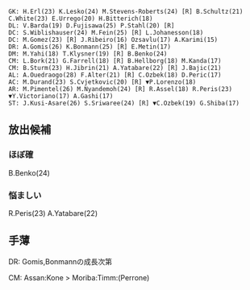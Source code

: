 ```
GK: H.Erl(23) K.Lesko(24) M.Stevens-Roberts(24) [R] B.Schultz(21) C.White(23) E.Urrego(20) H.Bitterich(18)
DL: V.Barda(19) D.Fujisawa(25) P.Stahl(20) [R] 
DC: S.Wiblishauser(24) M.Fein(25) [R] L.Johanesson(18)
DC: M.Gomez(23) [R] J.Ribeiro(16) Ozsavlu(17) A.Karimi(15)
DR: A.Gomis(26) K.Bonmann(25) [R] E.Metin(17)
DM: M.Yahi(18) T.Klysner(19) [R] B.Benko(24)
CM: L.Bork(21) G.Farrell(18) [R] B.Hellborg(18) M.Kanda(17)
CM: B.Sturm(23) H.Jibrin(21) A.Yatabare(22) [R] J.Bajic(21) 
AL: A.Ouedraogo(28) F.Alter(21) [R] C.Ozbek(18) D.Peric(17)
AC: M.Durand(23) S.Cvjetkovic(20) [R] ▼P.Lorenzo(18) 
AR: M.Pimentel(26) M.Nyandemoh(24) [R] R.Assel(18) R.Peris(23) ▼Y.Victoriano(17) A.Gashi(17)
ST: J.Kusi-Asare(26) S.Sriwaree(24) [R] ▼C.Ozbek(19) G.Shiba(17)
```

## 放出候補
### ほぼ確
B.Benko(24)

### 悩ましい
R.Peris(23)
A.Yatabare(22)

## 手薄
DR: Gomis,Bonmannの成長次第

CM: Assan:Kone > Moriba:Timm:(Perrone)  
